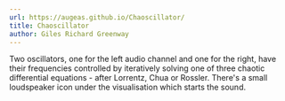 ```yaml
---
url: https://augeas.github.io/Chaoscillator/
title: Chaoscillator
author: Giles Richard Greenway
---
```


Two oscillators, one for the left audio channel and one for the right, have their frequencies controlled by iteratively solving one of three chaotic differential equations - after Lorrentz, Chua or Rossler. There's a small loudspeaker icon under the visualisation which starts the sound.
